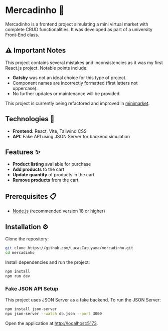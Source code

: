 # Mercadinho 🛒

Mercadinho is a frontend project simulating a mini virtual market with complete CRUD functionalities. It was developed as part of a university Front-End class.

## ⚠️ Important Notes

This project contains several mistakes and inconsistencies as it was my first React.js project. Notable points include:

- **Gatsby** was not an ideal choice for this type of project.
- Component names are incorrectly formatted (first letters not uppercase).
- No further updates or maintenance will be provided.

This project is currently being refactored and improved in [minimarket](https://github.com/LucasCatuyama/minimarket).

## Technologies 🚀

- **Frontend:** React, Vite, Tailwind CSS
- **API:** Fake API using JSON Server for backend simulation

## Features ✨

- **Product listing** available for purchase
- **Add products** to the cart
- **Update quantity** of products in the cart
- **Remove products** from the cart

## Prerequisites 📋

- [Node.js](https://nodejs.org/en) (recommended version 18 or higher)

## Installation ⚙️

Clone the repository:

```bash
git clone https://github.com/LucasCatuyama/mercadinho.git
cd mercadinho
```

Install dependencies and run the project:

```bash
npm install
npm run dev
```

### Fake JSON API Setup

This project uses JSON Server as a fake backend. To run the JSON Server:

```bash
npm install json-server
npx json-server --watch db.json --port 3000
```

Open the application at [http://localhost:5173](http://localhost:5173).
